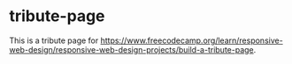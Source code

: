 # tribute-page
This is a tribute page for https://www.freecodecamp.org/learn/responsive-web-design/responsive-web-design-projects/build-a-tribute-page.
